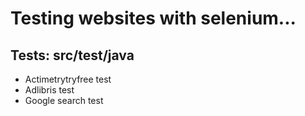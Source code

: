 # Testing websites with selenium...
## Tests: src/test/java
* Actimetrytryfree test
* Adlibris test
* Google search test